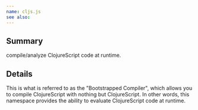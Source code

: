 ```yaml
---
name: cljs.js
see also:
---
```


## Summary

compile/analyze ClojureScript code at runtime.

## Details

This is what is referred to as the "Bootstrapped Compiler", which allows
you to compile ClojureScript with nothing but ClojureScript.  In other
words, this namespace provides the ability to evaluate ClojureScript
code at runtime.
